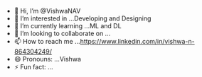 - 👋 Hi, I’m @VishwaNAV
- 👀 I’m interested in ...Developing and Designing
- 🌱 I’m currently learning ...ML and DL
- 💞️ I’m looking to collaborate on ...
- 📫 How to reach me ...https://www.linkedin.com/in/vishwa-n-864304249/
- 😄 Pronouns: ...Vishwa
- ⚡ Fun fact: ...

<!---
VishwaNAV/VishwaNAV is a ✨ special ✨ repository because its `README.md` (this file) appears on your GitHub profile.
You can click the Preview link to take a look at your changes.
--->
